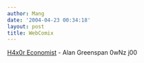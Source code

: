 ```yaml
---
author: Mang
date: '2004-04-23 00:34:18'
layout: post
title: WebComix
---
```


[H4x0r Economist](http://www.rdwarf.com/~kioh/) - Alan Greenspan 0wNz j00
